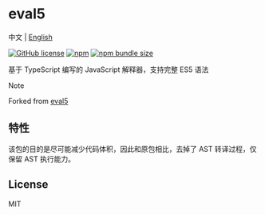# eval5

中文 | [English](./README.md)

[![GitHub license](https://img.shields.io/badge/license-MIT-blue.svg)](https://github.com/HuolalaTech/eval5/blob/master/LICENSE)
[![npm](https://img.shields.io/npm/v/@huolala-tech/eval5)](https://www.npmjs.com/package/@huolala-tech/eval5)
[![npm bundle size](https://img.shields.io/bundlephobia/min/eval5)](https://unpkg.com/browse/@huolala-tech/eval5/dist/umd/index.min.js)


基于 TypeScript 编写的 JavaScript 解释器，支持完整 ES5 语法

> [!NOTE]
> Forked from [eval5](https://github.com/bplok20010/eval5)

## 特性

该包的目的是尽可能减少代码体积，因此和原包相比，去掉了 AST 转译过程，仅保留 AST 执行能力。

## License

MIT
